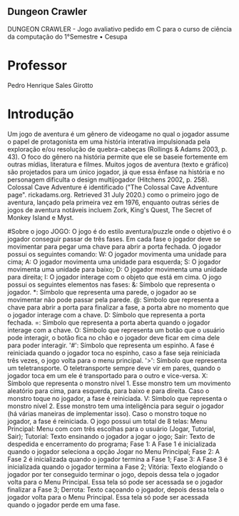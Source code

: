## Dungeon Crawler
DUNGEON CRAWLER - Jogo avaliativo pedido em C para o curso de ciência da computação do 1°Semestre • Cesupa
# Professor
Pedro Henrique Sales Girotto
# Introdução
Um jogo de aventura é um gênero de videogame no qual o jogador assume o papel de protagonista em uma história interativa impulsionada pela exploração e/ou resolução de quebra-cabeças (Rollings & Adams 2003, p. 43). O foco do gênero na história permite que ele se baseie fortemente em outras mídias, literatura e filmes. Muitos jogos de aventura (texto e gráfico) são projetados para um único jogador, já que essa ênfase na história e no personagem dificulta o design multijogador (Hitchens 2002, p. 258). Colossal Cave Adventure é identificado ("The Colossal Cave Adventure page". rickadams.org. Retrieved 31 July 2020.) como o primeiro jogo de aventura, lançado pela primeira vez em 1976, enquanto outras séries de jogos de aventura notáveis incluem Zork, King's Quest, The Secret of Monkey Island e Myst.

#Sobre o jogo
        JOGO:
O jogo é do estilo aventura/puzzle onde o objetivo é o jogador conseguir passar de três fases. Em cada fase o jogador deve se movimentar para pegar uma chave para abrir a porta fechada.
O jogador possui os seguintes comando:
W: O jogador movimenta uma unidade para cima;
A: O jogador movimenta uma unidade para esquerda;
S: O jogador movimenta uma unidade para baixo;
D: O jogador movimenta uma unidade para direita;
I: O jogador interage com o objeto que está em cima.
O jogo possui os seguintes elementos nas fases:
&: Símbolo que representa o jogador.
*: Símbolo que representa uma parede, o jogador ao se movimentar não pode passar pela parede.
@: Simbolo que representa a chave para abrir a porta para finalizar a fase, a porta abre no momento que o jogador interage com a chave.
D: Símbolo que representa a porta fechada.
=: Simbolo que representa a porta aberta quando o jogador interage com a chave.
O: Símbolo que representa um botão que o usuário pode interagir, o botão fica no chão e o jogador deve ficar em cima dele para poder interagir.
'#': Símbolo que representa um espinho. A fase é reiniciada quando o jogador toca no espinho, caso a fase seja reiniciada três vezes, o jogo volta para o menu principal.
'>': Símbolo que representa um teletransporte. O teletransporte sempre deve vir em pares, quando o jogador toca em um ele é transportado para o outro e vice-versa.
X: Símbolo que representa o monstro nível 1. Esse monstro tem um movimento aleatório para cima, para esquerda, para baixo e para direita. Caso o monstro toque no jogador, a fase é reiniciada.
V: Símbolo que representa o monstro nível 2. Esse monstro tem uma inteligência para seguir o jogador (há várias maneiras de implementar isso). Caso o monstro toque no jogador, a fase é reiniciada.
        O jogo possui um total de 8 telas:
Menu Principal: Menu com com três escolhas para o usuário (Jogar, Tutorial, Sair);
Tutorial: Texto ensinando o jogador a jogar o jogo;
Sair: Texto de despedida e encerramento do programa;
Fase 1: A Fase 1 é inicializada quando o jogador seleciona a opção Jogar no Menu Principal;
Fase 2: A Fase 2 é inicializada quando o jogador termina a Fase 1;
Fase 3: A Fase 3 é inicializada quando o jogador termina a Fase 2;
Vitória: Texto elogiando o jogador por ter conseguido terminar o jogo, depois dessa tela o jogador volta para o Menu Principal. Essa tela só pode ser acessada se o jogador finalizar a Fase 3;
Derrota: Texto caçoando o jogador, depois dessa tela o jogador volta para o Menu Principal. Essa tela só pode ser acessada quando o jogador perde em uma fase.
